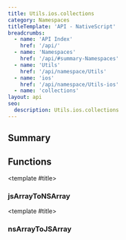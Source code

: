 ```yaml
---
title: Utils.ios.collections
category: Namespaces
titleTemplate: 'API - NativeScript'
breadcrumbs: 
  - name: 'API Index'
    href: '/api/'
  - name: 'Namespaces'
    href: '/api/#summary-Namespaces'
  - name: 'Utils'
    href: '/api/namespace/Utils'
  - name: 'ios'
    href: '/api/namespace/Utils-ios'
  - name: 'collections'
layout: api
seo:
  description: Utils.ios.collections
---
```


<!-- This page is auto generated, do not edit manually. -->
<!-- Run "yarn generate:api-docs" to regenerate -->

<script setup lang="ts">
  import { provide } from "vue";
  import API_DATA from "./Utils-ios-collections.data.json";
  
  provide('API_DATA', API_DATA);
</script>

<APIRefHierarchy v-once />

## <Heading ignore>Summary</Heading>

<APIRefSummary v-once />

## Functions

<div class="">

<APIRef for="2775" v-once>

<template #title>

### jsArrayToNSArray

</template>

</APIRef>

</div>

<div class="">

<APIRef for="2779" v-once>

<template #title>

### nsArrayToJSArray

</template>

</APIRef>

</div>
